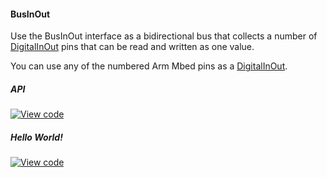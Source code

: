 #### BusInOut

Use the BusInOut interface as a bidirectional bus that collects a number of [DigitalInOut](DigitalInOut.md) pins that can be read and written as one value.

You can use any of the numbered Arm Mbed pins as a [DigitalInOut](DigitalInOut.md).

##### API

[![View code](https://www.mbed.com/embed/?type=library)](https://docs.mbed.com/docs/mbed-os-api/en/mbed-os-5.5/api/classmbed_1_1BusInOut.html)

##### Hello World!

[![View code](https://www.mbed.com/embed/?url=https://developer.mbed.org/teams/mbed_example/code/BusInOut_HelloWorld/)](https://developer.mbed.org/teams/mbed_example/code/BusInOut_HelloWorld/file/68629c6c4970/main.cpp)
